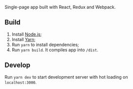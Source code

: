 Single-page app built with React, Redux and Webpack.

## Build

1. Install [Node.js](https://nodejs.org);
2. Install [Yarn](https://yarnpkg.com/en/);
3. Run `yarn` to install dependencies;
4. Run `yarn build`. It compiles app into `/dist`.

## Develop

Run `yarn dev` to start development server with hot loading on `localhost:3000`.
